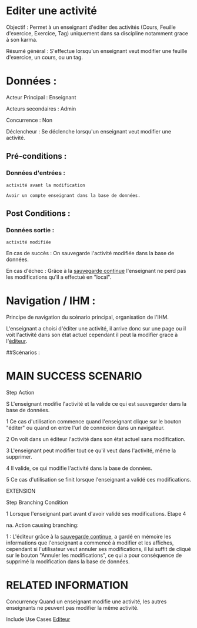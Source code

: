 # Editer une activité


Objectif :  Permet à un enseignant d'éditer des activités (Cours, Feuille d'exercice, Exercice, Tag) uniquement dans sa discipline notamment grace à son karma.

Résumé général : S'effectue lorsqu'un enseignant veut modifier une feuille d'exercice, un cours, ou un tag.

# Données :

Acteur Principal : Enseignant

Acteurs secondaires : Admin

Concurrence : Non

Déclencheur : Se déclenche lorsqu'un enseignant veut modifier une activité.

## Pré-conditions :

### Données d'entrées :

	activité avant la modification

	Avoir un compte enseignant dans la base de données.

## Post Conditions :

### Données sortie :
	activité modifiée


En cas de succès : On sauvegarde l'activité modifiée dans la base de données.

En cas d'échec : Grâce à la [sauvegarde continue](/editeur.md) l'enseignant ne perd pas les modifications qu'il a effectué en "local".

# Navigation / IHM  :

Principe de navigation du scénario principal, organisation de l'IHM.

L'enseignant a choisi d'éditer une activité, il arrive donc sur une page ou il voit l'activité dans son état actuel cependant il peut la modifier grace à l'[éditeur](/editeur.md).

##Scénarios :

# MAIN SUCCESS SCENARIO

Step    Action

S    L'enseignant modifie l'activité et la valide ce qui est sauvegarder dans la base de données.

1    Ce cas d'utilisation commence quand l'enseignant clique sur le bouton "éditer" ou quand on entre l'url de connexion dans un navigateur.

2    On voit dans un éditeur l'activité dans son état actuel sans modification.

3    L'enseignant peut modifier tout ce qu'il veut dans l'activité, même la supprimer.

4    Il valide, ce qui modifie l'activité dans la base de données.

5    Ce cas d'utilisation se finit lorsque l'enseignant a validé ces modifications.

EXTENSION 

Step    Branching Condition

1	 Lorsque l'enseignant part avant d'avoir validé ses modifications. Etape 4

na.  Action causing branching:

1 : L'éditeur grâce à la [sauvegarde continue](/editeur.md), a gardé en mémoire les informations que l'enseignant a commencé à modifier et les affiches, cependant si l'utilisateur veut annuler ses modifications, il lui suffit de cliqué sur le bouton "Annuler les modifications", ce qui a pour conséquence de supprimé la modification dans la base de données.


# RELATED INFORMATION

Concurrency    Quand un enseignant modifie une activité, les autres enseignants ne peuvent pas modifier la même activité.

Include Use Cases    [Editeur](/editeur.md)
 

<!--- 
Author : Jordan
Validator : Raphael
-->

